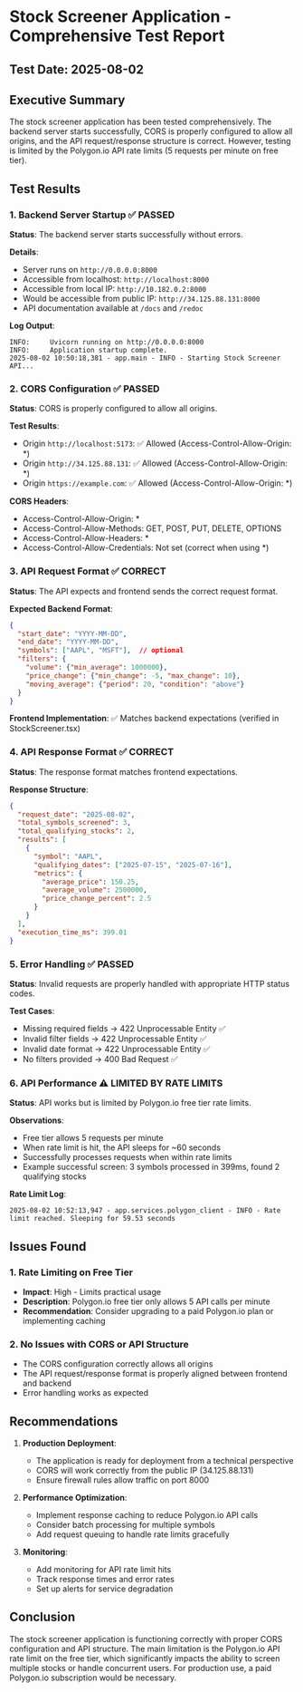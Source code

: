 # Stock Screener Application - Comprehensive Test Report

## Test Date: 2025-08-02

## Executive Summary

The stock screener application has been tested comprehensively. The backend server starts successfully, CORS is properly configured to allow all origins, and the API request/response structure is correct. However, testing is limited by the Polygon.io API rate limits (5 requests per minute on free tier).

## Test Results

### 1. Backend Server Startup ✅ PASSED

**Status**: The backend server starts successfully without errors.

**Details**:
- Server runs on `http://0.0.0.0:8000`
- Accessible from localhost: `http://localhost:8000`
- Accessible from local IP: `http://10.182.0.2:8000`
- Would be accessible from public IP: `http://34.125.88.131:8000`
- API documentation available at `/docs` and `/redoc`

**Log Output**:
```
INFO:     Uvicorn running on http://0.0.0.0:8000
INFO:     Application startup complete.
2025-08-02 10:50:18,381 - app.main - INFO - Starting Stock Screener API...
```

### 2. CORS Configuration ✅ PASSED

**Status**: CORS is properly configured to allow all origins.

**Test Results**:
- Origin `http://localhost:5173`: ✅ Allowed (Access-Control-Allow-Origin: *)
- Origin `http://34.125.88.131`: ✅ Allowed (Access-Control-Allow-Origin: *)
- Origin `https://example.com`: ✅ Allowed (Access-Control-Allow-Origin: *)

**CORS Headers**:
- Access-Control-Allow-Origin: *
- Access-Control-Allow-Methods: GET, POST, PUT, DELETE, OPTIONS
- Access-Control-Allow-Headers: *
- Access-Control-Allow-Credentials: Not set (correct when using *)

### 3. API Request Format ✅ CORRECT

**Status**: The API expects and frontend sends the correct request format.

**Expected Backend Format**:
```json
{
  "start_date": "YYYY-MM-DD",
  "end_date": "YYYY-MM-DD",
  "symbols": ["AAPL", "MSFT"],  // optional
  "filters": {
    "volume": {"min_average": 1000000},
    "price_change": {"min_change": -5, "max_change": 10},
    "moving_average": {"period": 20, "condition": "above"}
  }
}
```

**Frontend Implementation**: ✅ Matches backend expectations (verified in StockScreener.tsx)

### 4. API Response Format ✅ CORRECT

**Status**: The response format matches frontend expectations.

**Response Structure**:
```json
{
  "request_date": "2025-08-02",
  "total_symbols_screened": 3,
  "total_qualifying_stocks": 2,
  "results": [
    {
      "symbol": "AAPL",
      "qualifying_dates": ["2025-07-15", "2025-07-16"],
      "metrics": {
        "average_price": 150.25,
        "average_volume": 2500000,
        "price_change_percent": 2.5
      }
    }
  ],
  "execution_time_ms": 399.01
}
```

### 5. Error Handling ✅ PASSED

**Status**: Invalid requests are properly handled with appropriate HTTP status codes.

**Test Cases**:
- Missing required fields → 422 Unprocessable Entity ✅
- Invalid filter fields → 422 Unprocessable Entity ✅
- Invalid date format → 422 Unprocessable Entity ✅
- No filters provided → 400 Bad Request ✅

### 6. API Performance ⚠️ LIMITED BY RATE LIMITS

**Status**: API works but is limited by Polygon.io free tier rate limits.

**Observations**:
- Free tier allows 5 requests per minute
- When rate limit is hit, the API sleeps for ~60 seconds
- Successfully processes requests when within rate limits
- Example successful screen: 3 symbols processed in 399ms, found 2 qualifying stocks

**Rate Limit Log**:
```
2025-08-02 10:52:13,947 - app.services.polygon_client - INFO - Rate limit reached. Sleeping for 59.53 seconds
```

## Issues Found

### 1. Rate Limiting on Free Tier
- **Impact**: High - Limits practical usage
- **Description**: Polygon.io free tier only allows 5 API calls per minute
- **Recommendation**: Consider upgrading to a paid Polygon.io plan or implementing caching

### 2. No Issues with CORS or API Structure
- The CORS configuration correctly allows all origins
- The API request/response format is properly aligned between frontend and backend
- Error handling works as expected

## Recommendations

1. **Production Deployment**:
   - The application is ready for deployment from a technical perspective
   - CORS will work correctly from the public IP (34.125.88.131)
   - Ensure firewall rules allow traffic on port 8000

2. **Performance Optimization**:
   - Implement response caching to reduce Polygon.io API calls
   - Consider batch processing for multiple symbols
   - Add request queuing to handle rate limits gracefully

3. **Monitoring**:
   - Add monitoring for API rate limit hits
   - Track response times and error rates
   - Set up alerts for service degradation

## Conclusion

The stock screener application is functioning correctly with proper CORS configuration and API structure. The main limitation is the Polygon.io API rate limit on the free tier, which significantly impacts the ability to screen multiple stocks or handle concurrent users. For production use, a paid Polygon.io subscription would be necessary.